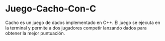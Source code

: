 # Juego-Cacho-Con-C
Cacho es un juego de dados implementado en C++. El juego se ejecuta en la terminal y permite a dos jugadores competir lanzando dados para obtener la mejor puntuación. 
